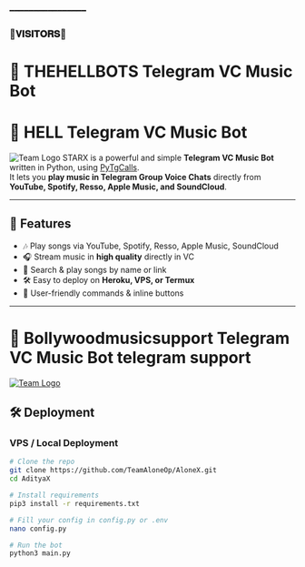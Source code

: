━━━━━━━━━━━━━━━━
### 🌷𝐕𝐈𝐒𝐈𝐓𝐎𝐑𝐒🌷
# 🌟 THEHELLBOTS Telegram VC Music Bot  

# 🌟 HELL Telegram VC Music Bot  

![Team Logo](https://i.ibb.co/zW3bDkSz/x.jpg)
STARX is a powerful and simple **Telegram VC Music Bot** written in Python, using [PyTgCalls](https://github.com/adityabty/Aditya_x_musicbot.git).  
It lets you **play music in Telegram Group Voice Chats** directly from **YouTube, Spotify, Resso, Apple Music, and SoundCloud**.  

---

## 🚀 Features  
- 🎶 Play songs via YouTube, Spotify, Resso, Apple Music, SoundCloud  
- 🎧 Stream music in **high quality** directly in VC  
- 🔎 Search & play songs by name or link  
- 🛠️ Easy to deploy on **Heroku, VPS, or Termux**  
- 🖤 User-friendly commands & inline buttons  

---
# 🌟 Bollywoodmusicsupport Telegram VC Music Bot telegram support 

[![Team Logo](https://img.shields.io/badge/-Support%20Channel-blue.svg?style=for-the-)](https://t.me/bollywoodmusicsupport1)

## 🛠️ Deployment  

### VPS / Local Deployment  
```bash
# Clone the repo
git clone https://github.com/TeamAloneOp/AloneX.git
cd AdityaX

# Install requirements
pip3 install -r requirements.txt

# Fill your config in config.py or .env
nano config.py

# Run the bot
python3 main.py
